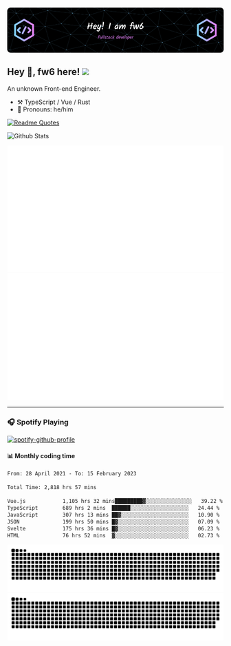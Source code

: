 ![Header](github-header-image.png)

## Hey 👋, fw6 here! <img src="https://github.githubassets.com/images/mona-whisper.gif" height="24" />


An unknown Front-end Engineer.

-   :hammer_and_pick: TypeScript / Vue / Rust
-   :man: Pronouns: he/him


[![Readme Quotes](https://quotes-github-readme.vercel.app/api?type=horizontal&theme=algolia)](https://github.com/piyushsuthar/github-readme-quotes)



![Github Stats](https://github-readme-stats.vercel.app/api?username=fw6&bg_color=30,e96443,904e95&title_color=fff&text_color=fff)

![](https://raw.githubusercontent.com/fw6/github-stats-transparent/output/generated/overview.svg)
![](https://raw.githubusercontent.com/fw6/github-stats-transparent/output/generated/languages.svg)


---

### 🎧 Spotify Playing

<!-- ![spotify-github-profile](/img/default.svg) -->

[![spotify-github-profile](https://spotify-github-profile.vercel.app/api/view?uid=r6wn4hdvypv0lkzyrj0e0pjct&cover_image=true&theme=default&bar_color=53b14f&bar_color_cover=true)](https://github.com/kittinan/spotify-github-profile)
#### :bar_chart: Monthly coding time

<!--START_SECTION:waka-->

```text
From: 28 April 2021 - To: 15 February 2023

Total Time: 2,818 hrs 57 mins

Vue.js            1,105 hrs 32 mins█████████▓░░░░░░░░░░░░░░░   39.22 %
TypeScript        689 hrs 2 mins  ██████░░░░░░░░░░░░░░░░░░░   24.44 %
JavaScript        307 hrs 13 mins ██▓░░░░░░░░░░░░░░░░░░░░░░   10.90 %
JSON              199 hrs 50 mins █▓░░░░░░░░░░░░░░░░░░░░░░░   07.09 %
Svelte            175 hrs 36 mins █▓░░░░░░░░░░░░░░░░░░░░░░░   06.23 %
HTML              76 hrs 52 mins  ▓░░░░░░░░░░░░░░░░░░░░░░░░   02.73 %
```

<!--END_SECTION:waka-->




![github contribution grid snake animation](https://raw.githubusercontent.com/platane/platane/output/github-contribution-grid-snake-dark.svg#gh-dark-mode-only)![github contribution grid snake animation](https://raw.githubusercontent.com/platane/platane/output/github-contribution-grid-snake.svg#gh-light-mode-only)
